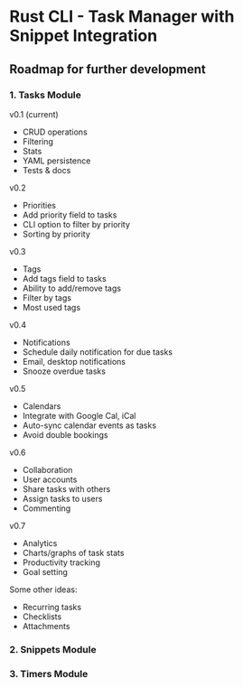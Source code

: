 # Rust CLI - Task Manager with Snippet Integration

## Roadmap for further development

### 1. Tasks Module 

v0.1 (current)

- CRUD operations
- Filtering 
- Stats
- YAML persistence
- Tests & docs

v0.2 

- Priorities
- Add priority field to tasks
- CLI option to filter by priority
- Sorting by priority

v0.3

- Tags
- Add tags field to tasks 
- Ability to add/remove tags
- Filter by tags
- Most used tags

v0.4 

- Notifications
- Schedule daily notification for due tasks
- Email, desktop notifications
- Snooze overdue tasks

v0.5 

- Calendars  
- Integrate with Google Cal, iCal
- Auto-sync calendar events as tasks
- Avoid double bookings  

v0.6 

- Collaboration
- User accounts 
- Share tasks with others
- Assign tasks to users
- Commenting

v0.7

- Analytics 
- Charts/graphs of task stats
- Productivity tracking 
- Goal setting

Some other ideas:

- Recurring tasks
- Checklists
- Attachments

### 2. Snippets Module 
### 3. Timers Module 

